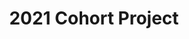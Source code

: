 ---
title: 2021 Cohort Project
description: COVID-19 Data Inspection and Monitoring - A Data-Driven ML Platform
image: dashboard_covid.png
link: https://github.com/heyad/covid19
layout: dashboard
---
